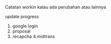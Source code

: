 Catatan workin kalau ada perubahan atau lainnya


update progress
1. google login
2. proposal
3. recapcha
4.midtrans